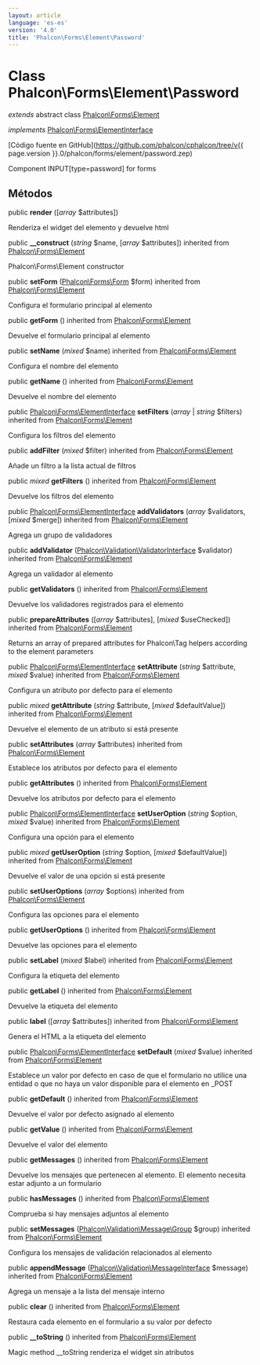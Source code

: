 ```yaml
---
layout: article
language: 'es-es'
version: '4.0'
title: 'Phalcon\Forms\Element\Password'
---
```

# Class **Phalcon\Forms\Element\Password**

*extends* abstract class [Phalcon\Forms\Element](Phalcon_Forms_Element)

*implements* [Phalcon\Forms\ElementInterface](Phalcon_Forms_ElementInterface)

[Código fuente en GitHub](https://github.com/phalcon/cphalcon/tree/v{{ page.version }}.0/phalcon/forms/element/password.zep)

Component INPUT[type=password] for forms

## Métodos

public **render** ([*array* $attributes])

Renderiza el widget del elemento y devuelve html

public **__construct** (*string* $name, [*array* $attributes]) inherited from [Phalcon\Forms\Element](Phalcon_Forms_Element)

Phalcon\Forms\Element constructor

public **setForm** ([Phalcon\Forms\Form](Phalcon_Forms_Form) $form) inherited from [Phalcon\Forms\Element](Phalcon_Forms_Element)

Configura el formulario principal al elemento

public **getForm** () inherited from [Phalcon\Forms\Element](Phalcon_Forms_Element)

Devuelve el formulario principal al elemento

public **setName** (*mixed* $name) inherited from [Phalcon\Forms\Element](Phalcon_Forms_Element)

Configura el nombre del elemento

public **getName** () inherited from [Phalcon\Forms\Element](Phalcon_Forms_Element)

Devuelve el nombre del elemento

public [Phalcon\Forms\ElementInterface](Phalcon_Forms_ElementInterface) **setFilters** (*array* | *string* $filters) inherited from [Phalcon\Forms\Element](Phalcon_Forms_Element)

Configura los filtros del elemento

public **addFilter** (*mixed* $filter) inherited from [Phalcon\Forms\Element](Phalcon_Forms_Element)

Añade un filtro a la lista actual de filtros

public *mixed* **getFilters** () inherited from [Phalcon\Forms\Element](Phalcon_Forms_Element)

Devuelve los filtros del elemento

public [Phalcon\Forms\ElementInterface](Phalcon_Forms_ElementInterface) **addValidators** (*array* $validators, [*mixed* $merge]) inherited from [Phalcon\Forms\Element](Phalcon_Forms_Element)

Agrega un grupo de validadores

public **addValidator** ([Phalcon\Validation\ValidatorInterface](Phalcon_Validation_ValidatorInterface) $validator) inherited from [Phalcon\Forms\Element](Phalcon_Forms_Element)

Agrega un validador al elemento

public **getValidators** () inherited from [Phalcon\Forms\Element](Phalcon_Forms_Element)

Devuelve los validadores registrados para el elemento

public **prepareAttributes** ([*array* $attributes], [*mixed* $useChecked]) inherited from [Phalcon\Forms\Element](Phalcon_Forms_Element)

Returns an array of prepared attributes for Phalcon\Tag helpers according to the element parameters

public [Phalcon\Forms\ElementInterface](Phalcon_Forms_ElementInterface) **setAttribute** (*string* $attribute, *mixed* $value) inherited from [Phalcon\Forms\Element](Phalcon_Forms_Element)

Configura un atributo por defecto para el elemento

public *mixed* **getAttribute** (*string* $attribute, [*mixed* $defaultValue]) inherited from [Phalcon\Forms\Element](Phalcon_Forms_Element)

Devuelve el elemento de un atributo si está presente

public **setAttributes** (*array* $attributes) inherited from [Phalcon\Forms\Element](Phalcon_Forms_Element)

Establece los atributos por defecto para el elemento

public **getAttributes** () inherited from [Phalcon\Forms\Element](Phalcon_Forms_Element)

Devuelve los atributos por defecto para el elemento

public [Phalcon\Forms\ElementInterface](Phalcon_Forms_ElementInterface) **setUserOption** (*string* $option, *mixed* $value) inherited from [Phalcon\Forms\Element](Phalcon_Forms_Element)

Configura una opción para el elemento

public *mixed* **getUserOption** (*string* $option, [*mixed* $defaultValue]) inherited from [Phalcon\Forms\Element](Phalcon_Forms_Element)

Devuelve el valor de una opción si está presente

public **setUserOptions** (*array* $options) inherited from [Phalcon\Forms\Element](Phalcon_Forms_Element)

Configura las opciones para el elemento

public **getUserOptions** () inherited from [Phalcon\Forms\Element](Phalcon_Forms_Element)

Devuelve las opciones para el elemento

public **setLabel** (*mixed* $label) inherited from [Phalcon\Forms\Element](Phalcon_Forms_Element)

Configura la etiqueta del elemento

public **getLabel** () inherited from [Phalcon\Forms\Element](Phalcon_Forms_Element)

Devuelve la etiqueta del elemento

public **label** ([*array* $attributes]) inherited from [Phalcon\Forms\Element](Phalcon_Forms_Element)

Genera el HTML a la etiqueta del elemento

public [Phalcon\Forms\ElementInterface](Phalcon_Forms_ElementInterface) **setDefault** (*mixed* $value) inherited from [Phalcon\Forms\Element](Phalcon_Forms_Element)

Establece un valor por defecto en caso de que el formulario no utilice una entidad o que no haya un valor disponible para el elemento en _POST

public **getDefault** () inherited from [Phalcon\Forms\Element](Phalcon_Forms_Element)

Devuelve el valor por defecto asignado al elemento

public **getValue** () inherited from [Phalcon\Forms\Element](Phalcon_Forms_Element)

Devuelve el valor del elemento

public **getMessages** () inherited from [Phalcon\Forms\Element](Phalcon_Forms_Element)

Devuelve los mensajes que pertenecen al elemento. El elemento necesita estar adjunto a un formulario

public **hasMessages** () inherited from [Phalcon\Forms\Element](Phalcon_Forms_Element)

Comprueba si hay mensajes adjuntos al elemento

public **setMessages** ([Phalcon\Validation\Message\Group](Phalcon_Validation_Message_Group) $group) inherited from [Phalcon\Forms\Element](Phalcon_Forms_Element)

Configura los mensajes de validación relacionados al elemento

public **appendMessage** ([Phalcon\Validation\MessageInterface](Phalcon_Validation_MessageInterface) $message) inherited from [Phalcon\Forms\Element](Phalcon_Forms_Element)

Agrega un mensaje a la lista del mensaje interno

public **clear** () inherited from [Phalcon\Forms\Element](Phalcon_Forms_Element)

Restaura cada elemento en el formulario a su valor por defecto

public **__toString** () inherited from [Phalcon\Forms\Element](Phalcon_Forms_Element)

Magic method __toString renderiza el widget sin atributos